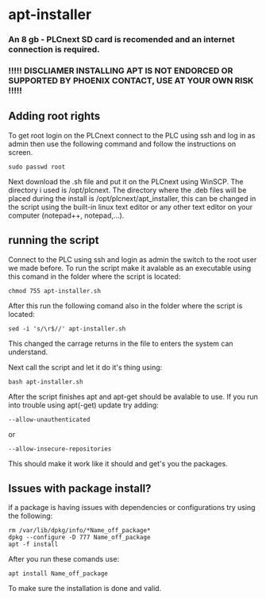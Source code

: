 # apt-installer
### An 8 gb - PLCnext SD card is recomended and an internet connection is required.
### !!!!! DISCLIAMER INSTALLING APT IS NOT ENDORCED OR SUPPORTED BY PHOENIX CONTACT, USE AT YOUR OWN RISK !!!!!
## Adding root rights
To get root login on the PLCnext connect to the PLC using ssh and log in as admin then use the following command and follow the instructions on screen.

```
sudo passwd root
```

Next download the .sh file and put it on the PLCnext using WinSCP. The directory i used is /opt/plcnext.
The directory where the .deb files will be placed during the install is /opt/plcnext/apt_installer, this can be changed in the script using the built-in linux text editor or any other text editor on your computer (notepad++, notepad,...).

## running the script
Connect to the PLC using ssh and login as admin the switch to the root user we made before.
To run the script make it avalable as an executable using this comand in the folder where the script is located: 
```
chmod 755 apt-installer.sh
```
After this run the following comand also in the folder where the script is located:
```
sed -i 's/\r$//' apt-installer.sh
```
This changed the carrage returns in the file to enters the system can understand.

Next call the script and let it do it's thing using:
```
bash apt-installer.sh 
```
After the script finishes apt and apt-get should be avalable to use. If you run into trouble using apt(-get) update try adding:
```
--allow-unauthenticated
```
or
```
--allow-insecure-repositories
```
This should make it work like it should and get's you the packages.
## Issues with package install?
if a package is having issues with dependencies or configurations try using the following:
```
rm /var/lib/dpkg/info/*Name_off_package*
dpkg --configure -D 777 Name_off_package
apt -f install
```
After you run these comands use:
```
apt install Name_off_package
```
To make sure the installation is done and valid.
